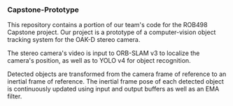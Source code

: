### Capstone-Prototype
 
This repository contains a portion of our team's code for the ROB498 Capstone project. Our project is a prototype of a computer-vision object tracking system for the OAK-D stereo camera.

The stereo camera's video is input to ORB-SLAM v3 to localize the camera's position, as well as to YOLO v4 for object recognition.

Detected objects are transformed from the camera frame of reference to an inertial frame of reference. The inertial frame pose of each detected object is continuously updated using input and output buffers as well as an EMA filter.
